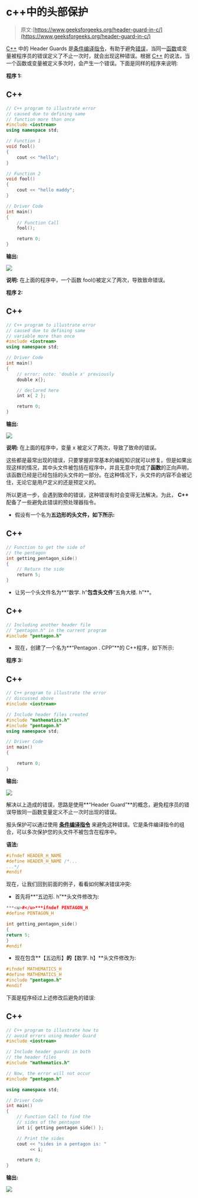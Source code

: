 # c++中的头部保护

> 原文:[https://www.geeksforgeeks.org/header-guard-in-c/](https://www.geeksforgeeks.org/header-guard-in-c/)

[C++](https://www.geeksforgeeks.org/c-plus-plus/) 中的 Header Guards 是[条件编译指令](https://www.geeksforgeeks.org/cpp-preprocessor-directives-set-2/)，有助于避免[错误](https://www.geeksforgeeks.org/errors-in-cc/)，当同一[函数](https://www.geeksforgeeks.org/functions-in-c/)或变量被程序员的错误定义了不止一次时，就会出现这种错误。根据 [C++](https://www.geeksforgeeks.org/c-plus-plus/) 的说法，当一个函数或变量被定义多次时，会产生一个错误。下面是同样的程序来说明:

**程序 1:**

## C++

```cpp
// C++ program to illustrate error
// caused due to defining same
// function more than once
#include <iostream>
using namespace std;

// Function 1
void fool()
{
    cout << "hello";
}

// Function 2
void fool()
{
    cout << "hello maddy";
}

// Driver Code
int main()
{
    // Function Call
    fool();

    return 0;
}
```

**输出:**

![](img/9fbbecd4bddf231c028627dc68c06279.png)

**说明:**
在上面的程序中，一个函数 fool()被定义了两次，导致致命错误。

**程序 2:**

## C++

```cpp
// C++ program to illustrate error
// caused due to defining same
// variable more than once
#include <iostream>
using namespace std;

// Driver Code
int main()
{
    // error: note: 'double x' previously
    double x{};

    // declared here
    int x{ 2 };

    return 0;
}
```

**输出:**

![](img/129143b31a7ba661ffedc5dd87070eef.png)

**说明:**
在上面的程序中，变量 x 被定义了两次，导致了致命的错误。

这些都是最常出现的错误，只要掌握非常基本的编程知识就可以修复。但是如果出现这样的情况，其中[](https://www.geeksforgeeks.org/write-header-file-c/)头文件被包括在程序中，并且无意中完成了**函数**的正向声明，该函数已经是已经包括的头文件的一部分。在这种情况下，头文件的内容不会被记住，无论它是用户定义的还是预定义的。

所以更进一步，会遇到致命的错误，这种错误有时会变得无法解决。为此， **C++** 配备了一些避免此错误的预处理器指令。

*   假设有一个名为**五边形的头文件，如下所示:**

## C++

```cpp
// Function to get the side of
// the pentagon
int getting_pentagon_side()
{
    // Return the side
    return 5;
}
```

*   让另一个头文件名为**“数学. h”**包含头文件**“五角大楼. h”**。

## C++

```cpp
// Including another header file
// "pentagon.h" in the current program
#include "pentagon.h"
```

*   现在，创建了一个名为**“Pentagon . CPP”**的 C++程序，如下所示:

**程序 3:**

## C++

```cpp
// C++ program to illustrate the error
// discussed above
#include <iostream>

// Include header files created
#include "mathematics.h"
#include "pentagon.h"
using namespace std;

// Driver Code
int main()
{

    return 0;
}
```

**输出:**

![](img/f6eac70d0ce3ab438c4adb8c2fc7bc44.png)

解决以上造成的错误，思路是使用**“Header Guard”**的概念，避免程序员的错误导致同一函数变量定义不止一次时出现的错误。

报头保护可以通过使用 [**条件编译指令**](https://www.geeksforgeeks.org/cpp-preprocessor-directives-set-2/) 来避免这种错误。它是条件编译指令的组合，可以多次保护您的头文件不被包含在程序中。

**语法:**

```cpp
#ifndef HEADER_H_NAME
#define HEADER_H_NAME /*...
...*/
#endif

```

现在，让我们回到前面的例子，看看如何解决错误冲突:

*   首先将**“五边形. h”**头文件修改为:

```cpp
***<u>#</u>***ifndef PENTAGON_H
#define PENTAGON_H

int getting_pentagon_side()
{ 
return 5;
}
#endif

```

*   现在包含**【五边形】**的**【数学. h】**头文件修改为:

```cpp
#ifndef MATHEMATICS_H
#define MATHEMATICS_H
#include "pentagon.h"
#endif

```

下面是程序经过上述修改后避免的错误:

## C++

```cpp
// C++ program to illustrate how to
// avoid errors using Header Guard
#include <iostream>

// Include header guards in both
// the header files
#include "mathematics.h"

// Now, the error will not occur
#include "pentagon.h"

using namespace std;

// Driver Code
int main()
{
    // Function Call to find the
    // sides of the pentagon
    int i{ getting pentagon side() };

    // Print the sides
    cout << "sides in a pentagon is: "
         << i;

    return 0;
}
```

**输出:**

![](img/f9c96edfe95f910b2fbeb76be1db7464.png)
